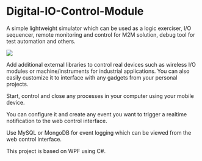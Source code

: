 # Digital-IO-Control-Module


A simple lightweight simulator which can be used as a logic exerciser, I/O sequencer, remote monitoring and control for M2M solution, debug tool for test automation and others.

[](https://github.com/EdoLabWorks/xedo-imgs/blob/master/BlueIOModule.png)
![](https://github.com/EdoLabWorks/ximgs/blob/master/newIOmodule.png)

Add additional external libraries to control real devices such as wireless I/O modules or machine/instruments for industrial applications. You can also easily customize it to interface with any gadgets from your personal projects.

Start, control and close any processes in your computer using your mobile device.

[](https://github.com/EdoLabWorks/xedo-imgs/blob/master/OverviewIOModule.png)

You can configure it and create any event you want to trigger a realtime notification to the web control interface.  

Use MySQL or MongoDB for event logging which can be viewed from the web control interface.

This project is based on WPF using C#.



